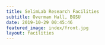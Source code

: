 ```yaml
---
title: SelimLab Research Facilities
subtitle: Overman Hall, BGSU
date: 2019-10-29 00:45:46
featured_image: index/front.jpg
layout: facilities
---
```

